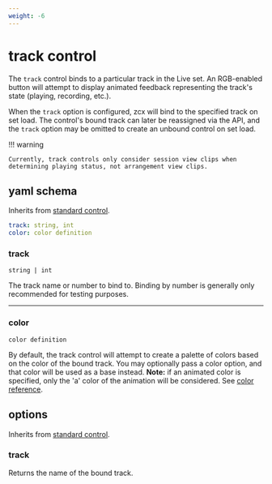 ```yaml
---
weight: -6
---
```


# track control

The `track` control binds to a particular track in the Live set. An RGB-enabled button will attempt to display animated feedback representing the track's state (playing, recording, etc.). 

When the `track` option is configured, zcx will bind to the specified track on set load. The control's bound track can later be reassigned via the API, and the `track` option may be omitted to create an unbound control on set load.

!!! warning

    Currently, track controls only consider session view clips when determining playing status, not arrangement view clips.

## yaml schema

Inherits from [standard control](/reference/control-reference/z-control/#yaml-schema).

```yaml
track: string, int
color: color definition
```

### track
`string | int`

The track name or number to bind to. Binding by number is generally only recommended for testing purposes.

___
### color
`color definition`

By default, the track control will attempt to create a palette of colors based on the color of the bound track. You may optionally pass a color option, and that color will be used as a base instead. **Note:** if an animated color is specified, only the 'a' color of the animation will be considered. See [color reference](/reference/color-reference).

## options

Inherits from [standard control](/reference/control-reference/z-control/#options).

### track

Returns the name of the bound track.